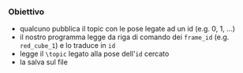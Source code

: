 ### Obiettivo

* qualcuno pubblica il topic con le pose legate ad un id (e.g. 0, 1, ...)
* il nostro programma legge da riga di comando dei `frame_id` (e.g. `red_cube_1`) e lo traduce in `id`
* legge il `\topic` legato alla pose dell'`id` cercato
* la salva sul file
